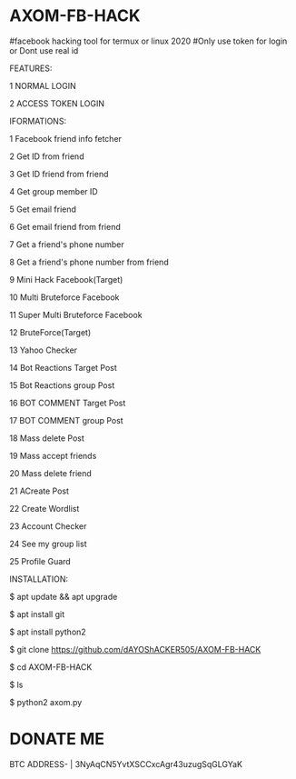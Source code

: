 # AXOM-FB-HACK
#facebook hacking tool for termux or linux 2020
#Only use token for login or Dont use real id


FEATURES:

1 NORMAL LOGIN

 2 ACCESS TOKEN LOGIN

IFORMATIONS:

 1 Facebook friend info fetcher

 2 Get ID from friend

 3 Get ID friend from friend

 4 Get group member ID

 5 Get email friend

 6 Get email friend from friend

 7 Get a friend's phone number

 8 Get a friend's phone number from friend

 9 Mini Hack Facebook(Target)

 10 Multi Bruteforce Facebook

 11 Super Multi Bruteforce Facebook

 12 BruteForce(Target)

 13 Yahoo Checker

 14 Bot Reactions Target Post

 15 Bot Reactions group Post

 16 BOT COMMENT Target Post

 17 BOT COMMENT group Post

 18 Mass delete Post

 19 Mass accept friends

 20 Mass delete friend

 21 ACreate Post

 22 Create Wordlist

 23 Account Checker

 24 See my group list

 25 Profile Guard



INSTALLATION:

$ apt update && apt upgrade

$ apt install git

$ apt install python2

$ git clone https://github.com/dAYOShACKER505/AXOM-FB-HACK

$ cd AXOM-FB-HACK

$ ls

$ python2 axom.py


DONATE ME                       
=================================================
BTC ADDRESS-                                                            |
3NyAqCN5YvtXSCCxcAgr43uzugSqGLGYaK 

